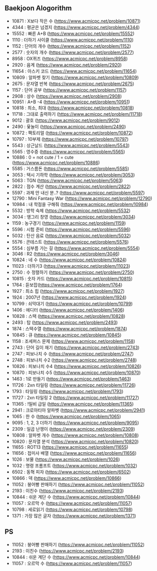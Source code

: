 ## Baekjoon Alogorithm ##

- 10871 : X보다 작은 수 (https://www.acmicpc.net/problem/10871)
- 4344 : 평균은 넘겠지 (https://www.acmicpc.net/problem/4344)
- 15552 : 빠른 A+B (https://www.acmicpc.net/problem/15552)
- 1110 : 더하기 사이클 (https://www.acmicpc.net/problem/1110)
- 1152 : 단어의 개수 (https://www.acmicpc.net/problem/1152)
- 2577 : 숫자의 개수 (https://www.acmicpc.net/problem/2577)
- 8958 : OX퀴즈 (https://www.acmicpc.net/problem/8958)
- 2920 : 음계 (https://www.acmicpc.net/problem/2920)
- 11654 : 아스키 코드 (https://www.acmicpc.net/problem/11654)
- 10809 : 알파벳 찾기 (https://www.acmicpc.net/problem/10809)
- 2675 : 문자열 반복 (https://www.acmicpc.net/problem/2675)
- 1157 : 단어 공부 (https://www.acmicpc.net/problem/1157)
- 2908 : 상수 (https://www.acmicpc.net/problem/2908)
- 10951 : A+B -4 (https://www.acmicpc.net/problem/10951)
- 10818 : 최소, 최대 (https://www.acmicpc.net/problem/10818)
- 11718 : 그대로 출력하기 (https://www.acmicpc.net/problem/11718)
- 9012 : 괄호 (https://www.acmicpc.net/problem/9012)
- 2490 : 윷놀이 (https://www.acmicpc.net/problem/2490)
- 10872 : 팩토리얼 (https://www.acmicpc.net/problem/10872)
- 10797 : 10부제 (https://www.acmicpc.net/problem/10797)
- 5543 : 상근날드 (https://www.acmicpc.net/problem/5543)
- 5565 : 영수증 (https://www.acmicpc.net/problem/5565)
- 10886 : 0 = not cute / 1 = cute (https://www.acmicpc.net/problem/10886)
- 5585 : 거스름돈 (https://www.acmicpc.net/problem/5585)
- 3053 : 택시 기하학 (https://www.acmicpc.net/problem/3053)
- 5063 : TGN (https://www.acmicpc.net/problem/5063)
- 2822 : 점수 계산 (https://www.acmicpc.net/problem/2822)
- 5597 : 과제 안 내신 분..? (https://www.acmicpc.net/problem/5597)
- 12790 : Mini Fantasy War (https://www.acmicpc.net/problem/12790)
- 10984 : 내 학점을 구해줘 (https://www.acmicpc.net/problem/10984)
- 5532 : 방학 숙제 (https://www.acmicpc.net/problem/5532)
- 3034 : 앵그리 창영 (https://www.acmicpc.net/problem/3034)
- 1159 : 농구경기 (https://www.acmicpc.net/problem/1159)
- 5596 : 시험 준비 (https://www.acmicpc.net/problem/5596)
- 5032 : 탄산 음료 (https://www.acmicpc.net/problem/5032)
- 5576 : 콘테스트 (https://www.acmicpc.net/problem/5576)
- 5554 : 심부름 가는 길 (https://www.acmicpc.net/problem/5554)
- 3046 : R2 (https://www.acmicpc.net/problem/3046)
- 10824 : 네 수 (https://www.acmicpc.net/problem/10824)
- 11023 : 더하기3 (https://www.acmicpc.net/problem/11023)
- 2750 : 수 정렬하기 (https://www.acmicpc.net/problem/2750) 
- 10815 : 숫자 카드 (https://www.acmicpc.net/problem/10815)
- 1764 : 듣보잡(https://www.acmicpc.net/problem/1764)
- 1927 : 최소 힙 (https://www.acmicpc.net/problem/1927)
- 1924 : 2007년 (https://www.acmicpc.net/problem/1924)
- 10799 : 쇠막대기 (https://www.acmicpc.net/problem/10799)
- 1406 : 에디터 (https://www.acmicpc.net/problem/1406)
- 10828 : 스택 (https://www.acmicpc.net/problem/10828)
- 2493 : 탑 (https://www.acmicpc.net/problem/2493)
- 1874 : 스택수열 (https://www.acmicpc.net/problem/1874)
- 10845 : 큐 (https://www.acmicpc.net/problem/10845)
- 1158 : 조세퍼스 문제 (https://www.acmicpc.net/problem/1158)
- 2743 : 단어 길이 재기 (https://www.acmicpc.net/problem/2743)
- 2747 : 피보나치 수 (https://www.acmicpc.net/problem/2747)
- 2748 : 피보나치 수2 (https://www.acmicpc.net/problem/2748)
- 10826 : 피보나치 수4 (https://www.acmicpc.net/problem/10826)
- 10870 : 피보나치 수5 (https://www.acmicpc.net/problem/10870)
- 1463 : 1로 만들기 (https://www.acmicpc.net/problem/1463)
- 11726 : 2xn 타일링 (https://www.acmicpc.net/problem/11726)
- 1793 : 타일링 (https://www.acmicpc.net/problem/1793)
- 11727 : 2xn 타일링 2 (https://www.acmicpc.net/problem/11727)
- 11365 : !밀비 급일 (https://www.acmicpc.net/problem/11365)
- 2941 : 크로아티아 알파벳 (https://www.acmicpc.net/problem/2941)
- 1065 : 한 수 (https://www.acmicpc.net/problem/1065)
- 9095 : 1, 2, 3 더하기 (https://www.acmicpc.net/problem/9095)
- 2309 : 일곱 난쟁이 (https://www.acmicpc.net/problem/2309)
- 10808 : 알파벳 개수 (https://www.acmicpc.net/problem/10808)
- 10820 : 문자열 분석 (https://www.acmicpc.net/problem/10820)
- 11655 : ROT13 (https://www.acmicpc.net/problem/11655)
- 11656 : 접미사 배열 (https://www.acmicpc.net/problem/11656)
- 1026 : 보물 (https://www.acmicpc.net/problem/1026)
- 1032 : 명령 프롬프트 (https://www.acmicpc.net/problem/1032)
- 6502 : 동혁 피자 (https://www.acmicpc.net/problem/6502)
- 10866 : 덱 (https://www.acmicpc.net/problem/10866)
- 11052 : 붕어빵 판매하기 (https://www.acmicpc.net/problem/11052)
- 2193 : 이친수 (https://www.acmicpc.net/problem/2193)
- 10844 : 쉬운 계단 수 (https://www.acmicpc.net/problem/10844)
- 11057 : 오르막 수 (https://www.acmicpc.net/problem/11057)
- 10798 : 세로읽기 (https://www.acmicpc.net/problem/10798)
- 1371 : 가장 많은 글자 (https://www.acmicpc.net/problem/1371)

## PS ##
- 11052 : 붕어빵 판매하기 (https://www.acmicpc.net/problem/11052)
- 2193 : 이친수 (https://www.acmicpc.net/problem/2193)
- 10844 : 쉬운 계단 수 (https://www.acmicpc.net/problem/10844)
- 11057 : 오르막 수 (https://www.acmicpc.net/problem/11057)
